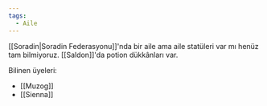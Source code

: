 ```yaml
---  
tags:  
  - Aile  
---  
```

  
[[Soradin|Soradin Federasyonu]]'nda bir aile ama aile statüleri var mı henüz tam bilmiyoruz. [[Saldon]]'da potion dükkânları var.  
  
Bilinen üyeleri:  

- [[Muzog]]  
- [[Sienna]]